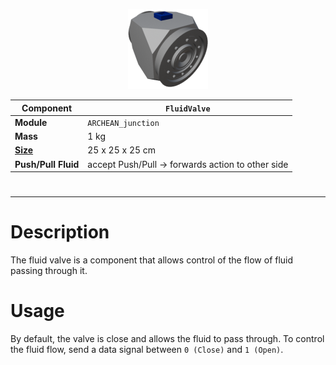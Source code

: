 <p align="center">
  <img src="FluidValve.png" />
</p>

|Component|`FluidValve`|
|---|---|
|**Module**|`ARCHEAN_junction`|
|**Mass**|1 kg|
|[**Size**](# "Based on the component's occupancy in a fixed 25cm grid.")|25 x 25 x 25 cm|
|**Push/Pull Fluid**|accept Push/Pull -> forwards action to other side|
#
---

# Description
The fluid valve is a component that allows control of the flow of fluid passing through it.

# Usage
By default, the valve is close and allows the fluid to pass through. To control the fluid flow, send a data signal between `0 (Close)` and `1 (Open)`.